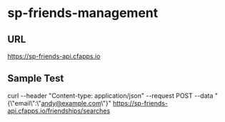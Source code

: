 # sp-friends-management

## URL
https://sp-friends-api.cfapps.io

## Sample Test
curl --header "Content-type: application/json" --request POST --data "{\\"email\\":\\"andy@example.com\\"}" https://sp-friends-api.cfapps.io/friendships/searches
